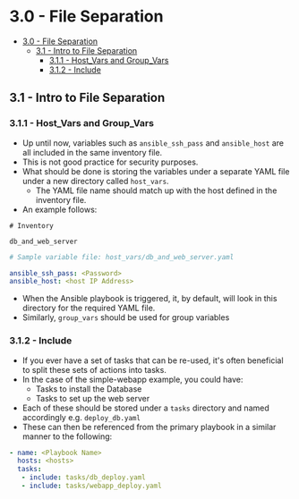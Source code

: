 # 3.0 - File Separation

- [3.0 - File Separation](#30---file-separation)
  - [3.1 - Intro to File Separation](#31---intro-to-file-separation)
    - [3.1.1 - Host\_Vars and Group\_Vars](#311---host_vars-and-group_vars)
    - [3.1.2 - Include](#312---include)

## 3.1 - Intro to File Separation

### 3.1.1 - Host_Vars and Group_Vars

- Up until now, variables such as `ansible_ssh_pass` and `ansible_host` are all included in the same inventory file.
- This is not good practice for security purposes.
- What should be done is storing the variables under a separate YAML file under a new directory called `host_vars`.
  - The YAML file name should match up with the host defined in the inventory file.
- An example follows:

```shell
# Inventory

db_and_web_server
```

```yaml
# Sample variable file: host_vars/db_and_web_server.yaml

ansible_ssh_pass: <Password>
ansible_host: <host IP Address>
```

- When the Ansible playbook is triggered, it, by default, will look in this directory for the required YAML file.
- Similarly, `group_vars` should be used for group variables

### 3.1.2 - Include

- If you ever have a set of tasks that can be re-used, it's often beneficial to split these sets of actions into tasks.
- In the case of the simple-webapp example, you could have:
  - Tasks to install the Database
  - Tasks to set up the web server
- Each of these should be stored under a `tasks` directory and named accordingly e.g. `deploy_db.yaml`
- These can then be referenced from the primary playbook in a similar manner to the following:

```yaml
- name: <Playbook Name>
  hosts: <hosts>
  tasks:
   - include: tasks/db_deploy.yaml
   - include: tasks/webapp_deploy.yaml
```

